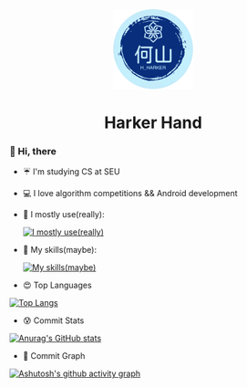 <!-- <link rel = "stylesheet" type= "text/css" href = "./style.css">
 -->

<p align = "center">
	<img class = "cover" width = "140" src="./logo_circle.png"/>
	<h1 align = "center">Harker Hand</h1>
</p>

### 👋 Hi, there
- ☔ I'm studying CS at SEU
- 💻 I love algorithm competitions && Android development
- 💖 I mostly use(really):

  
  [![I mostly use(really)](https://skillicons.dev/icons?i=c,cpp,rust,vscode)](https://skillicons.dev)
- 👻 My skills(maybe):

  [![My skills(maybe)](https://skillicons.dev/icons?i=jquery,html,css,py,nodejs,ts,ubuntu,npm,ps,pr,ae,au,ai,notion)](https://skillicons.dev)

- 😍 Top Languages

[![Top Langs](https://github-readme-stats.vercel.app/api/top-langs/?username=harkerhand&layout=compact)](https://github.com/anuraghazra/github-readme-stats)

- 😰 Commit Stats

[![Anurag's GitHub stats](https://github-readme-stats.vercel.app/api?username=harkerhand&count_private=true&show_icons=true&theme=ambient_gradient)](https://github.com/anuraghazra/github-readme-stats)

- 🙈 Commit Graph

[![Ashutosh's github activity graph](https://github-readme-activity-graph.vercel.app/graph?username=harkerhand&theme=github-light)](https://github.com/ashutosh00710/github-readme-activity-graph)
